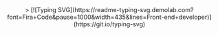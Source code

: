 <div align="center">>
[![Typing SVG](https://readme-typing-svg.demolab.com?font=Fira+Code&pause=1000&width=435&lines=Front-end+developer)](https://git.io/typing-svg)
</div>
